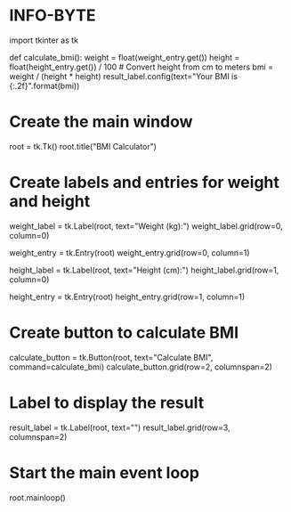 # INFO-BYTE
import tkinter as tk

def calculate_bmi():
    weight = float(weight_entry.get())
    height = float(height_entry.get()) / 100  # Convert height from cm to meters
    bmi = weight / (height * height)
    result_label.config(text="Your BMI is {:.2f}".format(bmi))

# Create the main window
root = tk.Tk()
root.title("BMI Calculator")

# Create labels and entries for weight and height
weight_label = tk.Label(root, text="Weight (kg):")
weight_label.grid(row=0, column=0)

weight_entry = tk.Entry(root)
weight_entry.grid(row=0, column=1)

height_label = tk.Label(root, text="Height (cm):")
height_label.grid(row=1, column=0)

height_entry = tk.Entry(root)
height_entry.grid(row=1, column=1)

# Create button to calculate BMI
calculate_button = tk.Button(root, text="Calculate BMI", command=calculate_bmi)
calculate_button.grid(row=2, columnspan=2)

# Label to display the result
result_label = tk.Label(root, text="")
result_label.grid(row=3, columnspan=2)

# Start the main event loop
root.mainloop()
